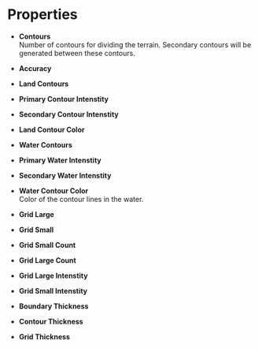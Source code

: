 




# Properties

- **Contours**  
  Number of contours for dividing the terrain. Secondary contours will be generated between these contours.
- **Accuracy**  
  
- **Land Contours**  
  
- **Primary Contour Intenstity**  
  
- **Secondary Contour Intenstity**  
  
- **Land Contour Color**  
  
- **Water Contours**  
  
- **Primary Water Intenstity**  
  
- **Secondary Water Intenstity**  
  
- **Water Contour Color**  
  Color of the contour lines in the water.
- **Grid Large**  
  
- **Grid Small**  
  
- **Grid Small Count**  
  
- **Grid Large Count**  
  
- **Grid Large Intenstity**  
  
- **Grid Small Intenstity**  
  
- **Boundary Thickness**  
  
- **Contour Thickness**  
  
- **Grid Thickness**  
  



